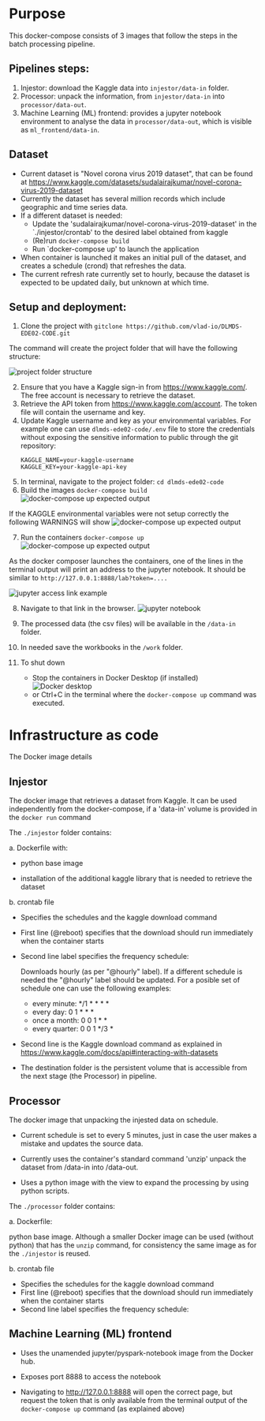 # Purpose

This docker-compose consists of 3 images that follow the steps in the batch processing pipeline.

## Pipelines steps:

1. Injestor: download the Kaggle data into `injestor/data-in` folder.
2. Processor: unpack the information, from `injestor/data-in` into `processor/data-out`.
3. Machine Learning (ML) frontend: provides a jupyter notebook environment to analyse the data in `processor/data-out`, which is visible as `ml_frontend/data-in`.

## Dataset
   - Current dataset is "Novel corona virus 2019 dataset", that can be found at https://www.kaggle.com/datasets/sudalairajkumar/novel-corona-virus-2019-dataset
   - Currently the dataset has several million records which include geographic and time series data.
   - If a different dataset is needed:
     - Update the 'sudalairajkumar/novel-corona-virus-2019-dataset' in the `./injestor/crontab' to the desired label obtained from kaggle
     - (Re)run `docker-compose build`
     - Run `docker-compose up' to launch the application
   - When container is launched it makes an initial pull of the dataset, and creates a schedule (crond) that refreshes the data.
   - The current refresh rate currently set to hourly, because the dataset is expected to be updated daily, but unknown at which time.

## Setup and deployment:

1. Clone the project with `gitclone https://github.com/vlad-io/DLMDS-EDE02-CODE.git`

The command will create the project folder that will have the following structure:

![project folder structure](/assets/folder-structure.png)

2. Ensure that you have a Kaggle sign-in from https://www.kaggle.com/. The free account is necessary to retrieve the dataset.
3. Retrieve the API token from https://www.kaggle.com/account. The token file will contain the username and key.
4. Update Kaggle username and key as your environmental variables. For example one can use `dlmds-ede02-code/.env` file to store the credentials without exposing the sensitive information to public through the git repository:
    ```
    KAGGLE_NAME=your-kaggle-username
    KAGGLE_KEY=your-kaggle-api-key
    ```
5. In terminal, navigate to the project folder: 
        `cd dlmds-ede02-code`
6. Build the images
        `docker-compose build`
![docker-compose up expected output](/assets/docker-compose-build.png)

If the KAGGLE environmental variables were not setup correctly the following WARNINGS will show
![docker-compose up expected output](/assets/docker-compose-build-no-env.png)

7. Run the containers
        `docker-compose up`
![docker-compose up expected output](/assets/docker-compose-up.png)

As the docker composer launches the containers, one of the lines in the terminal output will print an address to the jupyter notebook. It should be similar to `http://127.0.0.1:8888/lab?token=....` 

![jupyter access link example](/assets/jupyter-link.png)

8. Navigate to that link in the browser. 
![jupyter notebook](/assets/jupyter-notebook-1.png)

9. The processed data (the csv files) will be available in the `/data-in` folder.

10. In needed save the workbooks in the `/work` folder.

11. To shut down
    - Stop the containers in Docker Desktop (if installed) 
    ![Docker desktop](/assets/docker-desktop.png)
    - or Ctrl+C in the terminal where the `docker-compose up` command was executed.

# Infrastructure as code

The Docker image details

## Injestor

The docker image that retrieves a dataset from Kaggle. It can be used independently from the docker-compose, if a 'data-in' volume is provided in the `docker run` command

The `./injestor` folder contains:

a. Dockerfile with:

   - python base image

   - installation of the additional kaggle library that is needed to retrieve the dataset

b. crontab file 

   - Specifies the schedules and the kaggle download command

   - First line (@reboot) specifies that the download should run immediately when the container starts

   - Second line label specifies the frequency schedule:

     Downloads hourly (as per "@hourly" label). If a different schedule is needed the "@hourly" label should be updated. For a posible set of schedule one can use the following examples:

     - every minute: */1 * * * *
     - every day: 0 1 * * *
     - once a month: 0 0 1 * *
     - every quarter: 0 0 1 */3 *

   - Second line is the Kaggle download command as explained in https://www.kaggle.com/docs/api#interacting-with-datasets

   - The destination folder is the persistent volume that is accessible from the next stage (the Processor) in pipeline.

## Processor

The docker image that unpacking the injested data on schedule.

- Current schedule is set to every 5 minutes, just in case the user makes a mistake and updates the source data.

- Currently uses the container's standard command 'unzip' unpack the dataset from /data-in into /data-out.

- Uses a python image with the view to expand the processing by using python scripts.

The `./processor` folder contains:

a. Dockerfile:

python base image. Although a smaller Docker image can be used (without python) that has the `unzip` command, for consistency the same image as for the `./injestor` is reused.

b. crontab file 

   - Specifies the schedules for the kaggle download command
   - First line (@reboot) specifies that the download should run immediately when the container starts
   - Second line label specifies the frequency schedule:

## Machine Learning (ML) frontend

   - Uses the unamended jupyter/pyspark-notebook image from the Docker hub. 

   - Exposes port 8888 to access the notebook 

   - Navigating to http://127.0.0.1:8888 will open the correct page, but request the token that is only available from the terminal output of the `docker-compose up` command (as explained above)
